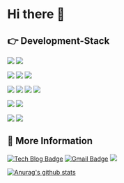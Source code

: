# Hi there 👋

## 👉 Development-Stack

<img src="https://img.shields.io/badge/Python-blue?style=flat&logo=python&logoColor=yellow"/> <img src="https://img.shields.io/badge/Django-gteen?style=flat&logo=Django&logoColor=white"/>

<img src="https://img.shields.io/badge/SQLite-blue?style=flat&logo=sqlite&logoColor=white"/> <img src="https://img.shields.io/badge/MySQL-blue?style=flat&logo=MySQL&logoColor=white"/> <img src="https://img.shields.io/badge/PostgreSQL-blue?style=flat&logo=PostgreSQL&logoColor=white"/>

<img src="https://img.shields.io/badge/AWS EC2-yellow?style=flat&logo=Amazon AWS&logoColor=white"/> <img src="https://img.shields.io/badge/AWS S3-yellow?style=flat&logo=Amazon S3&logoColor=white"/> <img src="https://img.shields.io/badge/Postman-orange?style=flat&logo=Postman&logoColor=white"/> <img src="https://img.shields.io/badge/Docker-blue?style=flat&logo=docker&logoColor=white"/>

<img src="https://img.shields.io/badge/HTML5-red?style=flat&logo=html5&logoColor=white"/> <img src="https://img.shields.io/badge/JavaScript-black?style=flat&logo=javascript&logoColor=yellow"/>

<img src="https://img.shields.io/badge/VSCode-blue?style=flat&logo=Visual Studio Code&logoColor=white"/> <img src="https://img.shields.io/badge/Pycharm-black?style=flat&logo=Pycharm&logoColor=green"/>


## 📢 More Information
[![Tech Blog Badge](http://img.shields.io/badge/-Tech%20blog-black?style=flat-square&logo=github&link=https://psb6604.tistory.com/)](https://psb6604.tistory.com/)
[![Gmail Badge](https://img.shields.io/badge/Gmail-d14836?style=flat-square&logo=Gmail&logoColor=white&link=mailto:psb6604@gmail.com)](mailto:psb6604@gmail.com)
[<img src="https://img.shields.io/badge/Portfolio-white?style=flat&logo=Notion&logoColor=black"/>](https://www.notion.so/a4fe3bb821c94d219f272f8157459e59)
  
[![Anurag's github stats](https://github-readme-stats.vercel.app/api?username=Aeius)](https://github.com/anuraghazra/github-readme-stats)
